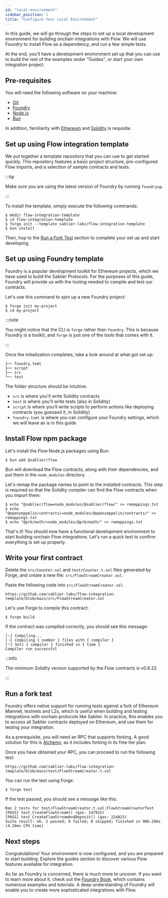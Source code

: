 ```yaml
---
id: "local-environment"
sidebar_position: 1
title: "Configure Your Local Environment"
---
```


In this guide, we will go through the steps to set up a local development environment for building onchain integrations
with Flow. We will use Foundry to install Flow as a dependency, and run a few simple tests.

At the end, you’ll have a development environment set up that you can use to build the rest of the examples under
"Guides", or start your own integration project.

## Pre-requisites

You will need the following software on your machine:

- [Git](https://git-scm.com/downloads)
- [Foundry](https://github.com/foundry-rs/foundry)
- [Node.js](https://nodejs.org/en/download)
- [Bun](https://bun.sh)

In addition, familiarity with [Ethereum](https://ethereum.org/) and [Solidity](https://soliditylang.org/) is requisite.

## Set up using Flow integration template

We put together a template repository that you can use to get started quickly. This repository features a basic project
structure, pre-configured Flow imports, and a selection of sample contracts and tests.

:::tip

Make sure you are using the latest version of Foundry by running `foundryup`.

:::

To install the template, simply execute the following commands:

```shell
$ mkdir flow-integration-template
$ cd flow-integration-template
$ forge init --template sablier-labs/flow-integration-template
$ bun install
```

Then, hop to the [Run a Fork Test](/guides/flow/examples/local-environment#run-a-fork-test) section to complete your set
up and start developing.

## Set up using Foundry template

Foundry is a popular development toolkit for Ethereum projects, which we have used to build the Sablier Protocols. For
the purposes of this guide, Foundry will provide us with the tooling needed to compile and test our contracts.

Let's use this command to spin up a new Foundry project:

```shell
$ forge init my-project
$ cd my-project
```

:::note

You might notice that the CLI is `forge` rather than `foundry`. This is because Foundry is a toolkit, and `forge` is
just one of the tools that comes with it.

:::

Once the initialization completes, take a look around at what got set up:

```tree
├── foundry.toml
├── script
├── src
└── test
```

The folder structure should be intuitive:

- `src` is where you'll write Solidity contracts
- `test` is where you'll write tests (also in Solidity)
- `script` is where you'll write scripts to perform actions like deploying contracts (you guessed it, in Solidity)
- `foundry.toml` is where you can configure your Foundry settings, which we will leave as is in this guide

## Install Flow npm package

Let's install the Flow Node.js packages using Bun:

```shell
$ bun add @sablier/flow
```

Bun will download the Flow contracts, along with their dependencies, and put them in the `node_modules` directory.

Let's remap the package names to point to the installed contracts. This step is required so that the Solidity compiler
can find the Flow contracts when you import them:

```shell
$ echo "@sablier/flow=node_modules/@sablier/flow/" >> remappings.txt
$ echo "@openzeppelin/contracts/=node_modules/@openzeppelin/contracts/" >> remappings.txt
$ echo "@prb/math/=node_modules/@prb/math/" >> remappings.txt
```

That's it! You should now have a functional development environment to start building onchain Flow integrations. Let's
run a quick test to confirm everything is set up properly.

## Write your first contract

Delete the `src/Counter.sol` and `test/Counter.t.sol` files generated by Forge, and create a new file:
`src/FlowStreamCreator.sol`.

Paste the following code into `src/FlowStreamCreator.sol`.

```solidity reference title="Flow Stream Creator"
https://github.com/sablier-labs/flow-integration-template/blob/main/src/FlowStreamCreator.sol
```

Let's use Forge to compile this contract:

```shell
$ forge build
```

If the contract was compiled correctly, you should see this message:

```text
[⠢] Compiling...
[⠰] Compiling { number } files with { compiler }
[⠒] Solc { compiler } finished in { time }
Compiler run successful
```

:::info

The minimum Solidity version supported by the Flow contracts is v0.8.22.

:::

## Run a fork test

Foundry offers native support for running tests against a fork of Ethereum Mainnet, testnets and L2s, which is useful
when building and testing integrations with onchain protocols like Sablier. In practice, this enables you to access all
Sablier contracts deployed on Ethereum, and use them for testing your integration.

As a prerequisite, you will need an RPC that supports forking. A good solution for this is
[Alchemy](https://alchemy.com/), as it includes forking in its free tier plan.

Once you have obtained your RPC, you can proceed to run the following test:

```solidity reference title="Stream Creator Test"
https://github.com/sablier-labs/flow-integration-template/blob/main/test/FlowStreamCreator.t.sol
```

You can run the test using Forge:

```shell
$ forge test
```

If the test passed, you should see a message like this:

```text
Ran 2 tests for test/FlowStreamCreator.t.sol:FlowStreamCreatorTest
[PASS] test_CreateFlowStream() (gas: 147915)
[PASS] test_CreateFlowStreamAndDeposit() (gas: 224823)
Suite result: ok. 2 passed; 0 failed; 0 skipped; finished in 986.20ms (4.16ms CPU time)
```

## Next steps

Congratulations! Your environment is now configured, and you are prepared to start building. Explore the guides section
to discover various Flow features available for integration.

As far as Foundry is concerned, there is much more to uncover. If you want to learn more about it, check out the
[Foundry Book](https://book.getfoundry.sh/), which contains numerous examples and tutorials. A deep understanding of
Foundry will enable you to create more sophisticated integrations with Flow.
